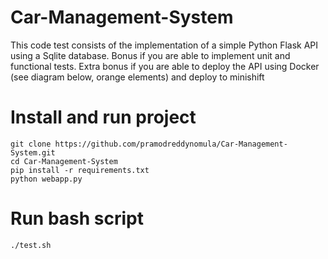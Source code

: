 # Car-Management-System
This code test consists of the implementation of a simple Python Flask API using a Sqlite database. Bonus if you are able to implement unit and functional tests. Extra bonus if you are able to deploy the API using Docker (see diagram below, orange elements) and deploy to minishift

# Install and run project
    
    git clone https://github.com/pramodreddynomula/Car-Management-System.git
    cd Car-Management-System
    pip install -r requirements.txt
    python webapp.py

#  Run bash script
    
    ./test.sh
